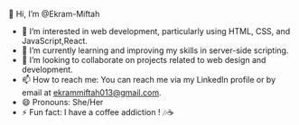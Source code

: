 👋 Hi, I’m @Ekram-Miftah

- 👀 I’m interested in web development, particularly using HTML, CSS, and JavaScript,React.
- 🌱 I’m currently learning  and improving my skills in server-side scripting.
- 💞️ I’m looking to collaborate on projects related to web design and development.
- 📫 How to reach me: You can reach me via my LinkedIn profile or by email at ekrammiftah013@gmail.com.
- 😄 Pronouns: She/Her
- ⚡ Fun fact: I have a coffee addiction ! 🎶☕


